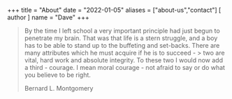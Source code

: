 +++
title = "About"
date = "2022-01-05"
aliases = ["about-us","contact"]
[ author ]
  name = "Dave"
+++

> By the time I left school a very important principle had just begun to penetrate my brain. That was that life is a stern struggle, and a boy has to be able to stand up to the buffeting and set-backs. There are many attributes which he must acquire if he is to succeed - > two are vital, hard work and absolute integrity. To these two I would now add a third - courage. I mean moral courage - not afraid to say or do what you believe to be right.
>  
> Bernard L. Montgomery
